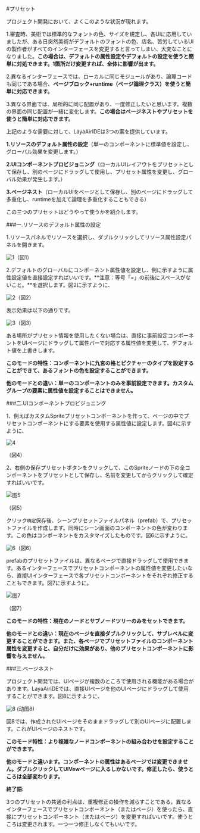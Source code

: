 #プリセット

プロジェクト開発において、よくこのような状況が現れます。

1.審査時、美術では標準的なフォントの色、サイズを規定し、各UIに応用していましたが、ある日突然美術がデフォルトのフォントの色、店名、苦労しているUIの製作者がすべてのインターフェースを変更すると言ってしまい、大変なことになりました。**この場合は、デフォルトの属性設定やデフォルトの設定を使うと簡単に対処できます。1箇所だけ変更すれば、全体に影響が出ます。**

2.異なるインターフェースでは、ローカルに同じモジュールがあり、論理コードも同じである場合、**ページブロック+runtime（ページ論理クラス）を使うと簡単に対応できます。**

3.異なる界面では、局所的に同じ配置があり、一度修正したいと思います。複数の界面の同じ配置が一緒に変化します。**この場合はページネストやプリセットを使うと簡単に対応できます。**

上記のような需要に対して、LayaAirIDEは3つの案を提供しています。

**1.リソースのデフォルト属性の設定**（単一のコンポーネントに標準値を設定し、グローバル効果を変更します。）

**2.UIコンポーネントプロビジョニング**（ローカルUIレイアウトをプリセットとして保存し、別のページにドラッグして使用し、プリセット属性を変更し、グローバル効果が発生します。）

**3.ページネスト**（ローカルUIをページとして保存し、別のページにドラッグして多重化し、runtimeを加えて論理を多重化することもできる）

この三つのプリセットはどうやって使うかを紹介します。

###一.リソースのデフォルト属性の設定

1.リソースパネルでリソースを選択し、ダブルクリックしてリソース属性設定パネルを開きます。

![1](img\1.gif)（図1）

2.デフォルトのグローバルにコンポーネント属性値を設定し、例に示すように属性設定値を直接設定すればいいです。**注意：等号「=」の前後にスペースがないこと。**を選択します。図2に示すように、

![2](img\2.png)（図2）

表示効果は以下の通りです。

![3](img\3.png)（図3）

ある場所がプリセット情報を使用したくない場合は、直接に事前設定コンポーネントをUIページにドラッグして属性バーで対応する属性値を変更して、デフォルト値を上書きします。

**このモードの特性：コンポーネントに九宮の格とピクチャーのタイプを設定することができて、あるフォントの色を設定することができます。**

**他のモードとの違い：単一のコンポーネントのみを事前設定できます。カスタムグループの要素に属性値を設定することはできません。**



###二.UIコンポーネントプロビジョニング

1、例えばカスタムSpriteプリセットコンポーネントを作って、ページの中でプリセットコンポーネントにする要素を使用する属性値に設定します。図4に示すように、

![4](img\4.png) 


（図4）

2、右側の保存プリセットボタンをクリックして、このSpriteノードの下の全コンポーネントをプリセットとして保存し、名前を変更してからクリックして確定すればいいです。

![图5](img/5.png) 


（図5）

クリック`确定`保存後、シーンプリセットファイルパネル（prefab）で、プリセットファイルを作成します。同時にシーン画面のコンポーネントの色が変わります。この色はコンポーネントをカスタマイズしたものです。図6に示すように。

![6](img\6.png)（図6）

prefabのプリセットファイルは、異なるページで直接ドラッグして使用できます。あるインターフェースでプリセットコンポーネントの属性値を変更したいなら、直接UIインターフェースで各プリセットコンポーネントをそれぞれ修正することもできます。図7に示すように。

![图7](img/7.png) 


（図7）

**このモードの特性：現在のノードとサブノードツリーのみをセットできます。**

**他のモードとの違い：現在のページを直接ダブルクリックして、サブレベルに変更することができます。また、各ページでプリセットファイルのコンポーネント属性を変更すると、自分だけに効果があり、他のプリセットコンポーネントに影響を与えません。**



###三.ページネスト

プロジェクト開発では、UIページが複数のところで使用される機能がある場合があります。LayaAirIDEでは、直接UIページを他のUIページにドラッグして使用することができます。図8に示すように、

![8](img\8.gif) (动图8)


図8では、作成されたUIページをそのままドラッグして別のUIページに配置します。これがUIページのネストです。

**このモード特性：より複雑なノードコンポーネントの組み合わせを設定することができます。**

**他のモードと違います。コンポーネントの属性はあるページでは変更できません。ダブルクリックしてUIVewページに入るしかないです。修正したら、使うところは全部変わります。**



**終了語:**

3つのプリセットの共通の利点は、重複修正の操作を減らすことである。異なるインターフェースでプリセットコンポーネント（またはページ）を使ったら、直接にプリセットコンポーネント（またはページ）を変更すればいいです。使うところは変更されます。一つ一つ修正しなくてもいいです。